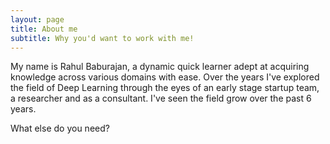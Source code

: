 ```yaml
---
layout: page
title: About me
subtitle: Why you'd want to work with me!
---
```


My name is Rahul Baburajan, a dynamic quick learner adept at acquiring knowledge across various domains with ease. Over the years I've explored the field of Deep Learning through the eyes of an early stage startup team, a researcher and as a consultant. I've seen the field grow over the past 6 years. 

What else do you need?
